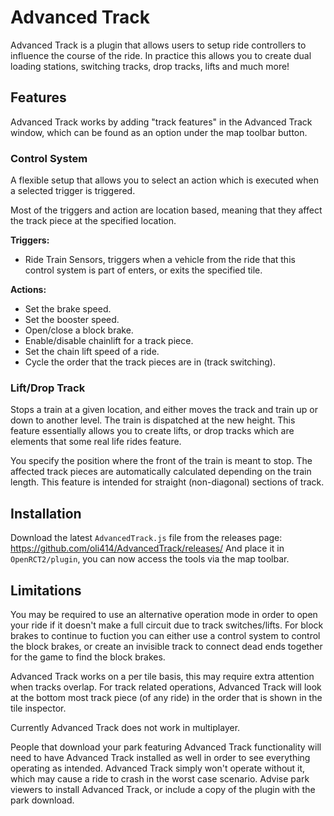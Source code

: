 # Advanced Track
Advanced Track is a plugin that allows users to setup ride controllers to influence the course of the ride. In practice this allows you to create 
dual loading stations, switching tracks, drop tracks, lifts and much more!

## Features
Advanced Track works by adding "track features" in the Advanced Track window, which can be found as an option under the map toolbar button.

### Control System
A flexible setup that allows you to select an action which is executed when a selected trigger is triggered.

Most of the triggers and action are location based, meaning that they affect the track piece at the specified location.

**Triggers:**
- Ride Train Sensors, triggers when a vehicle from the ride that this control system is part of enters, or exits the specified tile.

**Actions:**
- Set the brake speed.
- Set the booster speed.
- Open/close a block brake.
- Enable/disable chainlift for a track piece.
- Set the chain lift speed of a ride.
- Cycle the order that the track pieces are in (track switching).

### Lift/Drop Track
Stops a train at a given location, and either moves the track and train up or down to another level. The train is dispatched at the new height. This feature 
essentially allows you to create lifts, or drop tracks which are elements that some real life rides feature.

You specify the position where the front of the train is meant to stop. The affected track pieces are automatically calculated depending on the train length. 
This feature is intended for straight (non-diagonal) sections of track.

## Installation
Download the latest `AdvancedTrack.js` file from the releases page:
https://github.com/oli414/AdvancedTrack/releases/
And place it in `OpenRCT2/plugin`, you can now access the tools via the map toolbar.

## Limitations
You may be required to use an alternative operation mode in order to open your ride if it doesn't make a full circuit due to track switches/lifts. For block brakes to continue to fuction you can either use a control system to control the block brakes, or create an invisible track to connect dead ends together for 
the game to find the block brakes.

Advanced Track works on a per tile basis, this may require extra attention when tracks overlap. For track related operations, Advanced Track will look at the 
bottom most track piece (of any ride) in the order that is shown in the tile inspector.

Currently Advanced Track does not work in multiplayer.

People that download your park featuring Advanced Track functionality will need to have Advanced Track installed as well in order to see everything operating 
as intended. Advanced Track simply won't operate without it, which may cause a ride to crash in the worst case scenario. Advise park viewers to install 
Advanced Track, or include a copy of the plugin with the park download.